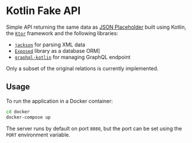 # Kotlin Fake API

Simple API returning the same data as
[JSON Placeholder](https://jsonplaceholder.typicode.com/)
built using Kotlin, the [`Ktor`](https://ktor.io/) framework and the following libraries:
- [`jackson`](https://github.com/FasterXML/jackson-module-kotlin) for
  parsing XML data
- [`Exposed`](https://github.com/JetBrains/Exposed) library as a database ORM]
- [`graphql-kotlin`](https://github.com/ExpediaGroup/graphql-kotlin) for managing GraphQL endpoint

Only a subset of the original relations is currently implemented.

## Usage

To run the application in a Docker container:

```bash
cd docker
docker-compose up
```

The server runs by default on port `8080`, but the port can be set using the `PORT` environment variable.
